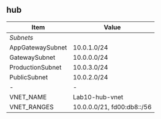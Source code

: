 

## hub

| Item    | Value  |
|--------|--------|
| *Subnets*|        |
| AppGatewaySubnet   | 10.0.1.0/24   |
| GatewaySubnet   | 10.0.0.0/24   |
| ProductionSubnet   | 10.0.3.0/24   |
| PublicSubnet   | 10.0.2.0/24   |
| - | -  |
| VNET_NAME   | Lab10-hub-vnet   |
| VNET_RANGES   | 10.0.0.0/21, fd00:db8::/56   |
